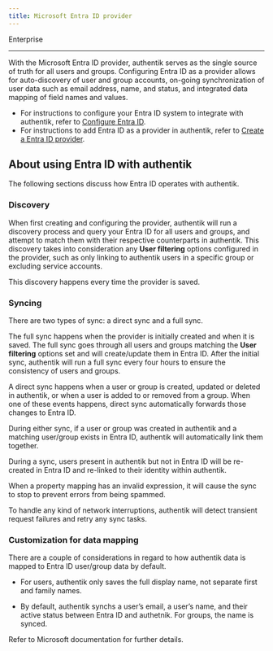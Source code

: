 ```yaml
---
title: Microsoft Entra ID provider
---
```


<span class="badge badge--primary">Enterprise</span>

---

With the Microsoft Entra ID provider, authentik serves as the single source of truth for all users and groups. Configuring Entra ID as a provider allows for auto-discovery of user and group accounts, on-going synchronization of user data such as email address, name, and status, and integrated data mapping of field names and values.

-   For instructions to configure your Entra ID system to integrate with authentik, refer to [Configure Entra ID](./setup-entra).
-   For instructions to add Entra ID as a provider in authentik, refer to [Create a Entra ID provider](./add-entra-provider).

## About using Entra ID with authentik

The following sections discuss how Entra ID operates with authentik.

### Discovery

When first creating and configuring the provider, authentik will run a discovery process and query your Entra ID for all users and groups, and attempt to match them with their respective counterparts in authentik. This discovery takes into consideration any **User filtering** options configured in the provider, such as only linking to authentik users in a specific group or excluding service accounts.

This discovery happens every time the provider is saved.

### Syncing

There are two types of sync: a direct sync and a full sync.

The full sync happens when the provider is initially created and when it is saved. The full sync goes through all users and groups matching the **User filtering** options set and will create/update them in Entra ID. After the initial sync, authentik will run a full sync every four hours to ensure the consistency of users and groups.

A direct sync happens when a user or group is created, updated or deleted in authentik, or when a user is added to or removed from a group. When one of these events happens, direct sync automatically forwards those changes to Entra ID.

During either sync, if a user or group was created in authentik and a matching user/group exists in Entra ID, authentik will automatically link them together.

During a sync, users present in authentik but not in Entra ID will be re-created in Entra ID and re-linked to their identity within authentik.

When a property mapping has an invalid expression, it will cause the sync to stop to prevent errors from being spammed.

To handle any kind of network interruptions, authentik will detect transient request failures and retry any sync tasks.

### Customization for data mapping

There are a couple of considerations in regard to how authentik data is mapped to Entra ID user/group data by default.

-   For users, authentik only saves the full display name, not separate first and family names.

-   By default, authentik synchs a user’s email, a user’s name, and their active status between Entra ID and authetnik. For groups, the name is synced.

Refer to Microsoft documentation for further details.
